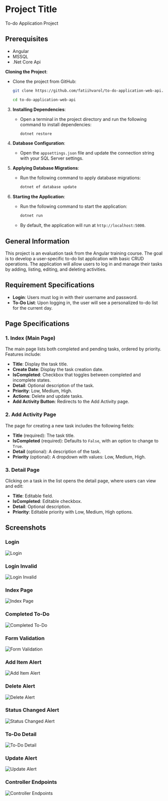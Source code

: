 # Project Title

To-do Application Project

## Prerequisites
- Angular
- MSSQL
- .Net Core Api


**Cloning the Project**:
   - Clone the project from GitHub:
     ```bash
     git clone https://github.com/fatiihvarol/to-do-application-web-api.git

     cd to-do-application-web-api
     ```

3. **Installing Dependencies**:
   - Open a terminal in the project directory and run the following command to install dependencies:
     ```bash
     dotnet restore
     ```

4. **Database Configuration**:
   - Open the `appsettings.json` file and update the connection string with your SQL Server settings.

5. **Applying Database Migrations**:
   - Run the following command to apply database migrations:
     ```bash
     dotnet ef database update
     ```

6. **Starting the Application**:
   - Run the following command to start the application:
     ```bash
     dotnet run
     ```
   - By default, the application will run at `http://localhost:5000`.

## General Information
This project is an evaluation task from the Angular training course. The goal is to develop a user-specific to-do list application with basic CRUD operations. The application will allow users to log in and manage their tasks by adding, listing, editing, and deleting activities.

## Requirement Specifications
- **Login**: Users must log in with their username and password.
- **To-Do List**: Upon logging in, the user will see a personalized to-do list for the current day.

## Page Specifications

### 1. Index (Main Page)
The main page lists both completed and pending tasks, ordered by priority. Features include:
- **Title**: Display the task title.
- **Create Date**: Display the task creation date.
- **IsCompleted**: Checkbox that toggles between completed and incomplete states.
- **Detail**: Optional description of the task.
- **Priority**: Low, Medium, High.
- **Actions**: Delete and update tasks.
- **Add Activity Button**: Redirects to the Add Activity page.

### 2. Add Activity Page
The page for creating a new task includes the following fields:
- **Title** (required): The task title.
- **IsCompleted** (required): Defaults to `False`, with an option to change to `True`.
- **Detail** (optional): A description of the task.
- **Priority** (optional): A dropdown with values: Low, Medium, High.

### 3. Detail Page
Clicking on a task in the list opens the detail page, where users can view and edit:
- **Title**: Editable field.
- **IsCompleted**: Editable checkbox.
- **Detail**: Optional description.
- **Priority**: Editable priority with Low, Medium, High options.


## Screenshots
### Login
![Login](https://github.com/user-attachments/assets/b6027749-2e85-4784-9743-27d5158996a7)

### Login Invalid
![Login Invalid](https://github.com/user-attachments/assets/cbf85aab-daed-428b-8210-c70032637f20)

### Index Page
![Index Page](https://github.com/user-attachments/assets/2c1f79ce-ed8b-4266-bf89-efb57636d6e3)


### Completed To-Do
![Completed To-Do](https://github.com/user-attachments/assets/2c923077-9f7f-4763-a50e-1f5ad10e42e7)
### Form Validation
![Form Validation](https://github.com/user-attachments/assets/05e12d46-f617-44d9-800e-6ccab50c043f)
### Add Item Alert
![Add Item Alert](https://github.com/user-attachments/assets/e6bab9f9-ee30-458b-b186-b3cbb9db5048)



### Delete Alert
![Delete Alert](https://github.com/user-attachments/assets/5b4df2af-3244-4630-9605-d260023fc4b0)







### Status Changed Alert
![Status Changed Alert](https://github.com/user-attachments/assets/f7edbd53-e50b-404f-881a-aaf9887b0350)

### To-Do Detail
![To-Do Detail](https://github.com/user-attachments/assets/3c74e438-fdbc-4774-ad7e-192826f491fd)

### Update Alert
![Update Alert](https://github.com/user-attachments/assets/78726603-5f40-47b2-802b-ab3ed84a96c7)

### Controller Endpoints
![Controller Endpoints](https://github.com/user-attachments/assets/7ac710b0-64f1-41dc-ba01-4d0109ae3312)
